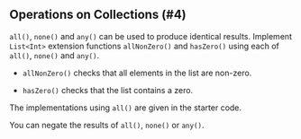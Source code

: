 ## Operations on Collections (#4)

`all()`, `none()` and `any()` can be used to produce identical results.
Implement `List<Int>` extension functions `allNonZero()` and `hasZero()` using
each of `all()`, `none()` and `any()`.

-   `allNonZero()` checks that all elements in the list are non-zero.

-   `hasZero()` checks that the list contains a zero.

The implementations using `all()` are given in the starter code.

<div class="hint">

You can negate the results of `all()`, `none()` or `any()`.

</div>
